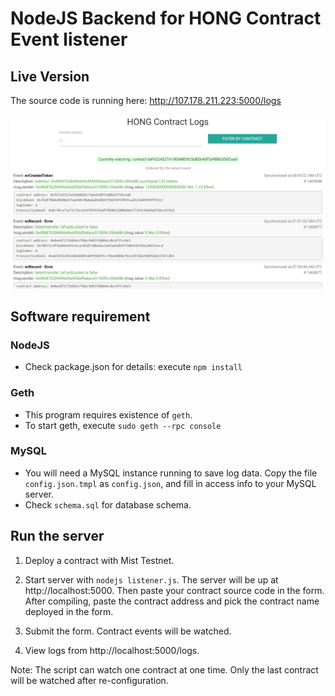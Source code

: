 NodeJS Backend for HONG Contract Event listener
================

## Live Version

The source code is running here: http://107.178.211.223:5000/logs

![Screenshot](screenshots/logs.png)

## Software requirement

### NodeJS
- Check package.json for details: execute `npm install`

### Geth
- This program requires existence of `geth`.
- To start geth, execute `sudo geth --rpc console`

### MySQL
- You will need a MySQL instance running to save log data. Copy the file `config.json.tmpl` as `config.json`, and fill in access info to your MySQL server.
- Check `schema.sql` for database schema.


## Run the server

1. Deploy a contract with Mist Testnet.

2. Start server with `nodejs listener.js`. The server will be up at http://localhost:5000. Then paste your contract source code in the form. After compiling, paste the contract address and pick the contract name deployed in the form.

3. Submit the form. Contract events will be watched.

4. View logs from http://localhost:5000/logs.

Note: The script can watch one contract at one time. Only the last contract will be watched after re-configuration.
